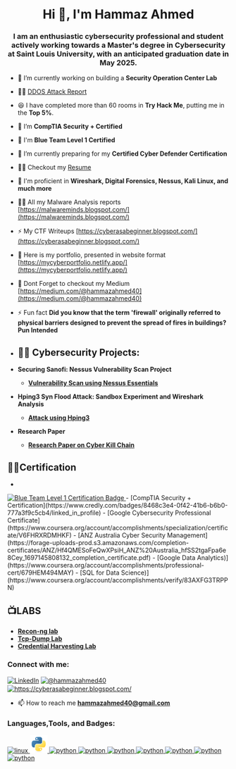 <h1 align="center">Hi 👋, I'm Hammaz Ahmed</h1>
<h3 align="center">I am an enthusiastic cybersecurity professional and student actively working towards a Master's degree in Cybersecurity at Saint Louis University, with an anticipated graduation date in May 2025.</h3>

- 🔭 I’m currently working on building a **Security Operation Center Lab**
- 👨‍💻 [DDOS Attack Report](https://github.com/HammazAhmed2105/DDOS-Attack-Report)
- :satisfied: I have completed more than 60 rooms in **Try Hack Me**, putting me in the **Top 5%**.
- 🌱 I’m  **CompTIA Security + Certified**
- 📝 I'm **Blue Team Level 1 Certified**

- 🤝 I’m currently preparing for my **Certified Cyber Defender Certification**
- 👨‍💻 Checkout my [Resume](https://drive.google.com/file/d/1l8Fl2qzhS1_aA-iySht2iEcixc3Xw3LM/view?usp=sharing)

- 📝 I'm proficient in **Wireshark, Digital Forensics, Nessus, Kali Linux, and much more**

- 👨‍💻 All my Malware Analysis reports [https://malwareminds.blogspot.com/](https://malwareminds.blogspot.com/)

- ⚡ My CTF Writeups [https://cyberasabeginner.blogspot.com/](https://cyberasabeginner.blogspot.com/)

- 🤔 Here is my portfolio, presented in website format [https://mycyberportfolio.netlify.app/](https://mycyberportfolio.netlify.app/)

- 📝 Dont Forget to checkout my Medium [https://medium.com/@hammazahmed40](https://medium.com/@hammazahmed40)


- ⚡ Fun fact **Did you know that the term 'firewall' originally referred to physical barriers designed to prevent the spread of fires in buildings? Pun Intended**
- <h2>👨‍💻 Cybersecurity Projects:</h2>

- <b>Securing Sanofi: Nessus Vulnerability Scan Project</b>
  - <b>[Vulnerability Scan using Nessus Essentials](https://github.com/HammazAhmed2105/Nessus-Vulnerability-Scan)</b>
- <b>Hping3 Syn Flood Attack: Sandbox Experiment and Wireshark Analysis</b>
  - <b>[Attack using Hping3](https://github.com/HammazAhmed2105/Hping3-Attack-and-Analysis-of-Pcap) </b>
- <b>Research Paper</b>
  - <b>[Research Paper on Cyber Kill Chain](https://github.com/HammazAhmed2105/Research-Paper-on-Cyber-Kill-Chain)</b>

<h2>👨‍💻Certification</h2>

- 
<a href="https://www.credly.com/badges/0a7ba974-2e32-40e1-8f5c-4d8560092365/public_url">
  <img src="blob:https://imgur.com/08245ada-070f-4865-8377-254fb52fa9b1" alt="Blue Team Level 1 Certification Badge">
</a>
- [CompTIA Security + Certification](https://www.credly.com/badges/8468c3e4-0f42-41b6-b6b0-777a3f9c5cb4/linked_in_profile)
- [Google Cybersecurity Professional Certificate](https://www.coursera.org/account/accomplishments/specialization/certificate/V6FHRXRDMHKF)
- [ANZ Australia Cyber Security Management](https://forage-uploads-prod.s3.amazonaws.com/completion-certificates/ANZ/Hf4QMESoFeQwXPsiH_ANZ%20Australia_hfSS2tgaFpa6e8Cey_1697145808132_completion_certificate.pdf)
- [Google Data Analytics)](https://www.coursera.org/account/accomplishments/professional-cert/679HEM494MAY)
- [SQL for Data Science)](https://www.coursera.org/account/accomplishments/verify/83AXFG3TRPPN)

<h2>📺LABS</h2>

  - <b>[Recon-ng lab](https://github.com/HammazAhmed2105/Recon-ng-Lab) </b>
  - <b>[Tcp-Dump Lab](https://github.com/HammazAhmed2105/TCPDUMP) </b>
   - <b>[Credential Harvesting Lab](https://github.com/HammazAhmed2105/Credential-Harvesting) </b>


<h3 align="left">Connect with me:</h3>
<p align="left">
<a href="https://www.linkedin.com/in/hammaz-ahmed-01005821a/" target="blank"><img align="center" src="https://raw.githubusercontent.com/rahuldkjain/github-profile-readme-generator/master/src/images/icons/Social/linked-in-alt.svg" alt="LinkedIn" height="30" width="40" /></a>
<a href="https://medium.com/@hammazahmed40" target="blank"><img align="center" src="https://raw.githubusercontent.com/rahuldkjain/github-profile-readme-generator/master/src/images/icons/Social/medium.svg" alt="@hammazahmed40" height="30" width="40" /></a>
<a href="https://cyberasabeginner.blogspot.com/" target="blank"><img align="center" src="https://raw.githubusercontent.com/rahuldkjain/github-profile-readme-generator/master/src/images/icons/Social/rss.svg" alt="https://cyberasabeginner.blogspot.com/" height="30" width="40" /></a>
</p>

- 📫 How to reach me **hammazahmed40@gmail.com**

<h3 align="left">Languages,Tools, and Badges:</h3>
<p align="left"> <a href="https://www.wireshark.org/" target="_blank" rel="noreferrer"> <img src="https://upload.wikimedia.org/wikipedia/commons/d/df/Wireshark_icon.svg" alt="linux" width="40" height="40"/> </a> <a href="https://www.python.org" target="_blank" rel="noreferrer"> <img src="https://raw.githubusercontent.com/devicons/devicon/master/icons/python/python-original.svg" alt="python" width="40" height="40"/> </a> 
<a href="https://www.tenable.com/products/nessus" target="_blank" rel="noreferrer"> <img src="https://upload.wikimedia.org/wikipedia/commons/b/bb/Nessus_symbol.svg" alt="python" width="40" height="40"/> </a>
<a href="https://nmap.org/" target="_blank" rel="noreferrer"> <img src="https://nmap.org/images/sitelogo-nmap-software-llc.svg" alt="python" width="40" height="40"/> </a>
  <a href="https://tryhackme.com/Oppai36/badges/terminaled" target="_blank" rel="noreferrer"> <img src="https://i.imgur.com/A06pbxx.jpeg" alt="python" width="40" height="40"/> </a>
   <a href="https://tryhackme.com/Oppai36/badges/phishing" target="_blank" rel="noreferrer"> <img src="https://i.imgur.com/ScyYjCq.jpeg" alt="python" width="40" height="40"/> </a>
   <a href="https://tryhackme.com/Oppai36/badges/ohsint" target="_blank" rel="noreferrer"> <img src="https://i.imgur.com/FQ9Ty9L.png" alt="python" width="40" height="40"/> </a>
  <a href="https://tryhackme.com/Oppai36/badges/wireshark" target="_blank" rel="noreferrer"> <img src="https://i.imgur.com/W3p8i1a.png" alt="python" width="40" height="40"/> </a>
  <a href="https://www.credly.com/badges/0a7ba974-2e32-40e1-8f5c-4d8560092365/public_url" target="_blank" rel="noreferrer"> <img src="https://i.imgur.com/rGcI3Ta.png" alt="python" width="40" height="40"/> </a>
</p>
